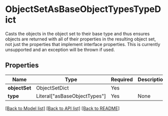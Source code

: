 # ObjectSetAsBaseObjectTypesTypeDict

Casts the objects in the object set to their base type and thus ensures objects are returned with all of their
properties in the resulting object set, not just the properties that implement interface properties. This is 
currently unsupported and an exception will be thrown if used.


## Properties
| Name | Type | Required | Description |
| ------------ | ------------- | ------------- | ------------- |
**objectSet** | ObjectSetDict | Yes |  |
**type** | Literal["asBaseObjectTypes"] | Yes | None |


[[Back to Model list]](../../../../README.md#models-v2-link) [[Back to API list]](../../../../README.md#apis-v2-link) [[Back to README]](../../../../README.md)
